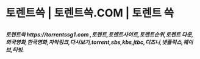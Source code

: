 <h1>토렌트쓱 | 토렌트쓱.COM | 토렌트 쓱 <p></p>
  
</A>

<h5>토렌트쓱 https://torrentssg1.com ,토렌트,토렌트사이트,토렌트순위,토렌트 다운,외국영화,한국영화,자막링크,다시보기,torrent,sbs,kbs,jtbc,디즈니,넷플릭스,웨이브,티빙.

